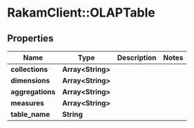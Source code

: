 # RakamClient::OLAPTable

## Properties
Name | Type | Description | Notes
------------ | ------------- | ------------- | -------------
**collections** | **Array&lt;String&gt;** |  | 
**dimensions** | **Array&lt;String&gt;** |  | 
**aggregations** | **Array&lt;String&gt;** |  | 
**measures** | **Array&lt;String&gt;** |  | 
**table_name** | **String** |  | 


